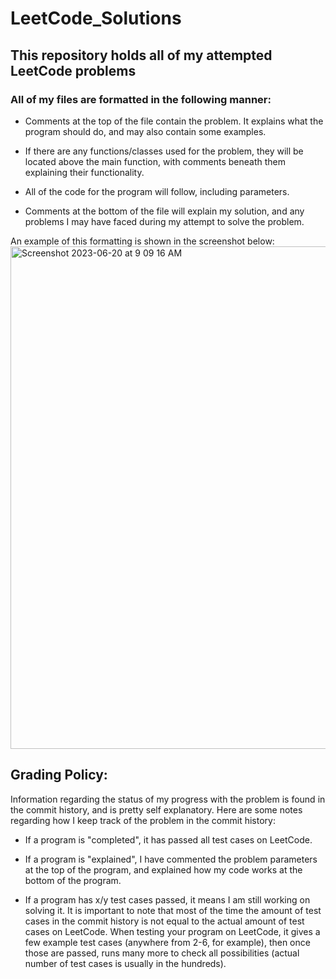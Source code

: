 # LeetCode_Solutions
## This repository holds all of my attempted LeetCode problems

### All of my files are formatted in the following manner:

*    Comments at the top of the file contain the problem. It explains what the program should do,
     and may also contain some examples.

*    If there are any functions/classes used for the problem, they will be located above the main function, with comments beneath
     them explaining their functionality.

*    All of the code for the program will follow, including parameters.

*    Comments at the bottom of the file will explain my solution, and any
     problems I may have faced during my attempt to solve the problem.

An example of this formatting is shown in the screenshot below:
<img width="804" alt="Screenshot 2023-06-20 at 9 09 16 AM" src="https://github.com/SebastianS02/LeetCode_Solutions/assets/96634770/51844ea9-07b3-43e4-b324-019b3c21e58c">

 ## Grading Policy:

Information regarding the status of my progress with the problem is found in the commit history, and is 
pretty self explanatory. Here are some notes regarding how I keep track of the problem in the commit history:

*    If a program is "completed", it has passed all test cases on LeetCode.
    
*    If a program is "explained", I have commented the problem parameters at the top of the program,
     and explained how my code works at the bottom of the program.
     
*    If a program has x/y test cases passed, it means I am still working on solving it. It is important to note that
     most of the time the amount of test cases in the commit history is not equal to the actual amount of test cases
     on LeetCode. When testing your program on LeetCode, it gives a few example test cases (anywhere from 2-6, for example),
     then once those are passed, runs many more to check all possibilities (actual number of test cases is usually in the
     hundreds). 
